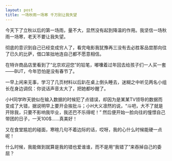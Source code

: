 ```yaml
---
layout: post
title: 一场秋雨一场寒 千万别让我失望
---
```


今天下了立秋以后的第一场雨，量不大，显然没有起到降温的作用。我坚信一场秋雨一场寒，老天不要让我失望。

彻底的意识到自己已经变成穷人了，看完电影我犹豫再三没有去必胜客品尝那向往了已久的比萨，借口笨拙地连自己都不愿意相信。

在特许商品店里看到了“北京欢迎您”的铅笔，嘟囔着过年回去给孩子们一人买一套——BUT，今年恐怕是没有春节了。

一早上闲来无事，学习了几页材料以后趴在桌上倒头睡去，迷糊之中听见两名小组长在身边调侃：你说话声音太大了，把她都吵醒了。

小H同学昨天貌似在输入数据的时候犯了点错误，却因为是某某TV领导的数据而变成了大错，据说明早上要开会挨批斗；小H大义凛然的说，“斗吧，大不了就是开除我，只要不影响我毕业，我还巴不乐得呢！” 然后便开始一脸向往的憧憬自己带团的日子，一天100$……真美好！

又在食堂尴尬的碰面，寒暄几句不着边际的话，哎呀，我的心什么时候能硬一点呢！

什么时候，我能做到就算是我的错也爱谁谁，而不是用“我错了”来吞掉自己的委屈？
